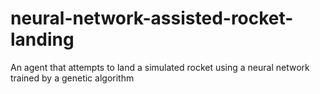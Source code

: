 # neural-network-assisted-rocket-landing
An agent that  attempts to land a simulated rocket using a neural network trained by a genetic algorithm
